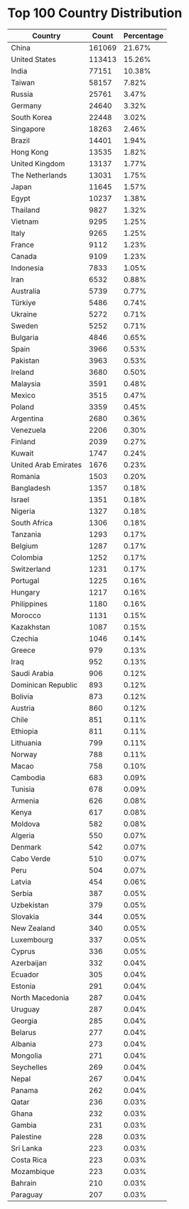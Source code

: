 # Top 100 Country Distribution
| Country | Count | Percentage |
|----|----|----|
| China | 161069 | 21.67% |
| United States | 113413 | 15.26% |
| India | 77151 | 10.38% |
| Taiwan | 58157 | 7.82% |
| Russia | 25761 | 3.47% |
| Germany | 24640 | 3.32% |
| South Korea | 22448 | 3.02% |
| Singapore | 18263 | 2.46% |
| Brazil | 14401 | 1.94% |
| Hong Kong | 13535 | 1.82% |
| United Kingdom | 13137 | 1.77% |
| The Netherlands | 13031 | 1.75% |
| Japan | 11645 | 1.57% |
| Egypt | 10237 | 1.38% |
| Thailand | 9827 | 1.32% |
| Vietnam | 9295 | 1.25% |
| Italy | 9265 | 1.25% |
| France | 9112 | 1.23% |
| Canada | 9109 | 1.23% |
| Indonesia | 7833 | 1.05% |
| Iran | 6532 | 0.88% |
| Australia | 5739 | 0.77% |
| Türkiye | 5486 | 0.74% |
| Ukraine | 5272 | 0.71% |
| Sweden | 5252 | 0.71% |
| Bulgaria | 4846 | 0.65% |
| Spain | 3966 | 0.53% |
| Pakistan | 3963 | 0.53% |
| Ireland | 3680 | 0.50% |
| Malaysia | 3591 | 0.48% |
| Mexico | 3515 | 0.47% |
| Poland | 3359 | 0.45% |
| Argentina | 2680 | 0.36% |
| Venezuela | 2206 | 0.30% |
| Finland | 2039 | 0.27% |
| Kuwait | 1747 | 0.24% |
| United Arab Emirates | 1676 | 0.23% |
| Romania | 1503 | 0.20% |
| Bangladesh | 1357 | 0.18% |
| Israel | 1351 | 0.18% |
| Nigeria | 1327 | 0.18% |
| South Africa | 1306 | 0.18% |
| Tanzania | 1293 | 0.17% |
| Belgium | 1287 | 0.17% |
| Colombia | 1252 | 0.17% |
| Switzerland | 1231 | 0.17% |
| Portugal | 1225 | 0.16% |
| Hungary | 1217 | 0.16% |
| Philippines | 1180 | 0.16% |
| Morocco | 1131 | 0.15% |
| Kazakhstan | 1087 | 0.15% |
| Czechia | 1046 | 0.14% |
| Greece | 979 | 0.13% |
| Iraq | 952 | 0.13% |
| Saudi Arabia | 906 | 0.12% |
| Dominican Republic | 893 | 0.12% |
| Bolivia | 873 | 0.12% |
| Austria | 860 | 0.12% |
| Chile | 851 | 0.11% |
| Ethiopia | 811 | 0.11% |
| Lithuania | 799 | 0.11% |
| Norway | 788 | 0.11% |
| Macao | 758 | 0.10% |
| Cambodia | 683 | 0.09% |
| Tunisia | 678 | 0.09% |
| Armenia | 626 | 0.08% |
| Kenya | 617 | 0.08% |
| Moldova | 582 | 0.08% |
| Algeria | 550 | 0.07% |
| Denmark | 542 | 0.07% |
| Cabo Verde | 510 | 0.07% |
| Peru | 504 | 0.07% |
| Latvia | 454 | 0.06% |
| Serbia | 387 | 0.05% |
| Uzbekistan | 379 | 0.05% |
| Slovakia | 344 | 0.05% |
| New Zealand | 340 | 0.05% |
| Luxembourg | 337 | 0.05% |
| Cyprus | 336 | 0.05% |
| Azerbaijan | 332 | 0.04% |
| Ecuador | 305 | 0.04% |
| Estonia | 291 | 0.04% |
| North Macedonia | 287 | 0.04% |
| Uruguay | 287 | 0.04% |
| Georgia | 285 | 0.04% |
| Belarus | 277 | 0.04% |
| Albania | 273 | 0.04% |
| Mongolia | 271 | 0.04% |
| Seychelles | 269 | 0.04% |
| Nepal | 267 | 0.04% |
| Panama | 262 | 0.04% |
| Qatar | 236 | 0.03% |
| Ghana | 232 | 0.03% |
| Gambia | 231 | 0.03% |
| Palestine | 228 | 0.03% |
| Sri Lanka | 223 | 0.03% |
| Costa Rica | 223 | 0.03% |
| Mozambique | 223 | 0.03% |
| Bahrain | 210 | 0.03% |
| Paraguay | 207 | 0.03% |
